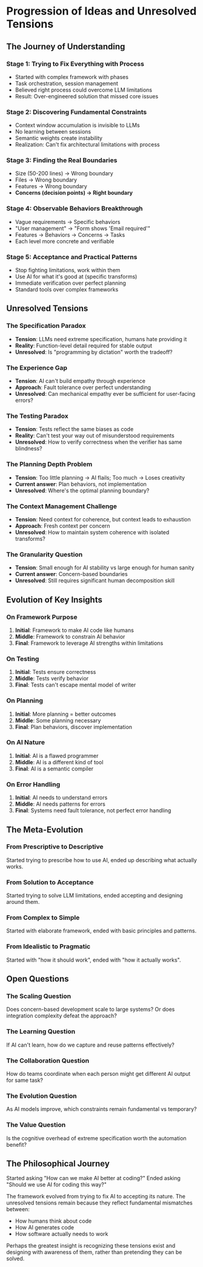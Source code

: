 # Progression of Ideas and Unresolved Tensions

## The Journey of Understanding

### Stage 1: Trying to Fix Everything with Process
- Started with complex framework with phases
- Task orchestration, session management
- Believed right process could overcome LLM limitations
- Result: Over-engineered solution that missed core issues

### Stage 2: Discovering Fundamental Constraints
- Context window accumulation is invisible to LLMs
- No learning between sessions
- Semantic weights create instability
- Realization: Can't fix architectural limitations with process

### Stage 3: Finding the Real Boundaries
- Size (50-200 lines) → Wrong boundary
- Files → Wrong boundary
- Features → Wrong boundary
- **Concerns (decision points) → Right boundary**

### Stage 4: Observable Behaviors Breakthrough
- Vague requirements → Specific behaviors
- "User management" → "Form shows 'Email required'"
- Features → Behaviors → Concerns → Tasks
- Each level more concrete and verifiable

### Stage 5: Acceptance and Practical Patterns
- Stop fighting limitations, work within them
- Use AI for what it's good at (specific transforms)
- Immediate verification over perfect planning
- Standard tools over complex frameworks

## Unresolved Tensions

### The Specification Paradox
- **Tension**: LLMs need extreme specification, humans hate providing it
- **Reality**: Function-level detail required for stable output
- **Unresolved**: Is "programming by dictation" worth the tradeoff?

### The Experience Gap
- **Tension**: AI can't build empathy through experience
- **Approach**: Fault tolerance over perfect understanding
- **Unresolved**: Can mechanical empathy ever be sufficient for user-facing errors?

### The Testing Paradox
- **Tension**: Tests reflect the same biases as code
- **Reality**: Can't test your way out of misunderstood requirements
- **Unresolved**: How to verify correctness when the verifier has same blindness?

### The Planning Depth Problem
- **Tension**: Too little planning → AI flails; Too much → Loses creativity
- **Current answer**: Plan behaviors, not implementation
- **Unresolved**: Where's the optimal planning boundary?

### The Context Management Challenge
- **Tension**: Need context for coherence, but context leads to exhaustion
- **Approach**: Fresh context per concern
- **Unresolved**: How to maintain system coherence with isolated transforms?

### The Granularity Question
- **Tension**: Small enough for AI stability vs large enough for human sanity
- **Current answer**: Concern-based boundaries
- **Unresolved**: Still requires significant human decomposition skill

## Evolution of Key Insights

### On Framework Purpose
1. **Initial**: Framework to make AI code like humans
2. **Middle**: Framework to constrain AI behavior
3. **Final**: Framework to leverage AI strengths within limitations

### On Testing
1. **Initial**: Tests ensure correctness
2. **Middle**: Tests verify behavior
3. **Final**: Tests can't escape mental model of writer

### On Planning
1. **Initial**: More planning = better outcomes
2. **Middle**: Some planning necessary
3. **Final**: Plan behaviors, discover implementation

### On AI Nature
1. **Initial**: AI is a flawed programmer
2. **Middle**: AI is a different kind of tool
3. **Final**: AI is a semantic compiler

### On Error Handling
1. **Initial**: AI needs to understand errors
2. **Middle**: AI needs patterns for errors
3. **Final**: Systems need fault tolerance, not perfect error handling

## The Meta-Evolution

### From Prescriptive to Descriptive
Started trying to prescribe how to use AI, ended up describing what actually works.

### From Solution to Acceptance
Started trying to solve LLM limitations, ended accepting and designing around them.

### From Complex to Simple
Started with elaborate framework, ended with basic principles and patterns.

### From Idealistic to Pragmatic
Started with "how it should work", ended with "how it actually works".

## Open Questions

### The Scaling Question
Does concern-based development scale to large systems? Or does integration complexity defeat the approach?

### The Learning Question
If AI can't learn, how do we capture and reuse patterns effectively?

### The Collaboration Question
How do teams coordinate when each person might get different AI output for same task?

### The Evolution Question
As AI models improve, which constraints remain fundamental vs temporary?

### The Value Question
Is the cognitive overhead of extreme specification worth the automation benefit?

## The Philosophical Journey

Started asking "How can we make AI better at coding?"
Ended asking "Should we use AI for coding this way?"

The framework evolved from trying to fix AI to accepting its nature. The unresolved tensions remain because they reflect fundamental mismatches between:
- How humans think about code
- How AI generates code
- How software actually needs to work

Perhaps the greatest insight is recognizing these tensions exist and designing with awareness of them, rather than pretending they can be solved.
